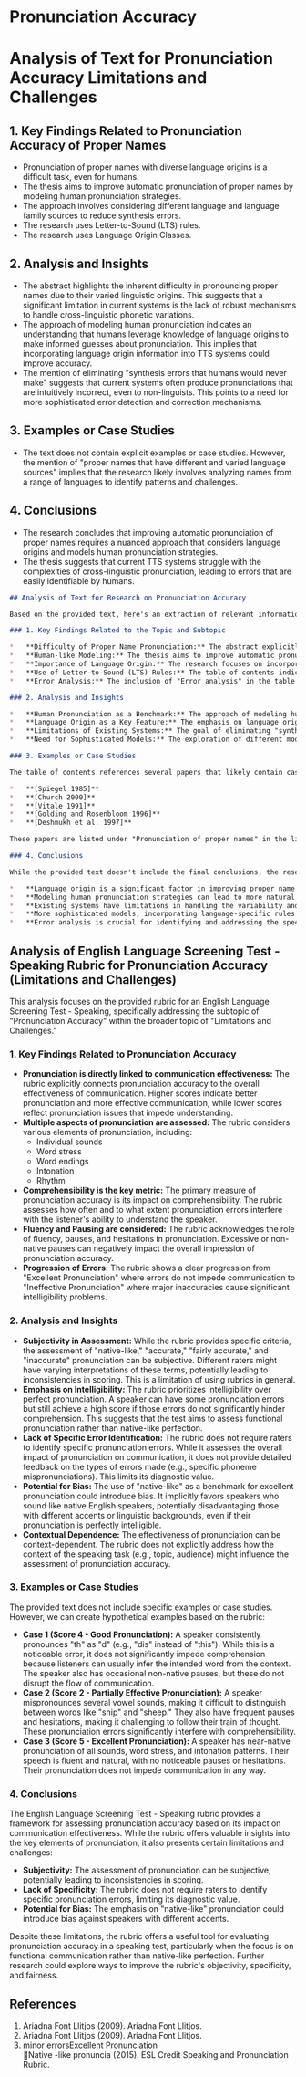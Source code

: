 # Pronunciation Accuracy

# Analysis of Text for Pronunciation Accuracy Limitations and Challenges

## 1. Key Findings Related to Pronunciation Accuracy of Proper Names

*   Pronunciation of proper names with diverse language origins is a difficult task, even for humans.
*   The thesis aims to improve automatic pronunciation of proper names by modeling human pronunciation strategies.
*   The approach involves considering different language and language family sources to reduce synthesis errors.
*   The research uses Letter-to-Sound (LTS) rules.
*   The research uses Language Origin Classes.

## 2. Analysis and Insights

*   The abstract highlights the inherent difficulty in pronouncing proper names due to their varied linguistic origins. This suggests that a significant limitation in current systems is the lack of robust mechanisms to handle cross-linguistic phonetic variations.
*   The approach of modeling human pronunciation indicates an understanding that humans leverage knowledge of language origins to make informed guesses about pronunciation. This implies that incorporating language origin information into TTS systems could improve accuracy.
*   The mention of eliminating "synthesis errors that humans would never make" suggests that current systems often produce pronunciations that are intuitively incorrect, even to non-linguists. This points to a need for more sophisticated error detection and correction mechanisms.

## 3. Examples or Case Studies

*   The text does not contain explicit examples or case studies. However, the mention of "proper names that have different and varied language sources" implies that the research likely involves analyzing names from a range of languages to identify patterns and challenges.

## 4. Conclusions

*   The research concludes that improving automatic pronunciation of proper names requires a nuanced approach that considers language origins and models human pronunciation strategies.
*   The thesis suggests that current TTS systems struggle with the complexities of cross-linguistic pronunciation, leading to errors that are easily identifiable by humans.


```markdown
## Analysis of Text for Research on Pronunciation Accuracy

Based on the provided text, here's an extraction of relevant information for a research project focusing on the limitations and challenges of pronunciation accuracy, specifically concerning proper names:

### 1. Key Findings Related to the Topic and Subtopic

*   **Difficulty of Proper Name Pronunciation:** The abstract explicitly states that "Pronunciation of proper names that have different and varied language sources is an extremely hard task, even for humans." This highlights the inherent challenge in accurately pronouncing proper names due to their diverse origins.
*   **Human-like Modeling:** The thesis aims to improve automatic pronunciation by "modeling the way humans do it" and "eliminate synthesis errors that humans would never make." This suggests that current systems struggle to replicate human intuition and knowledge in pronunciation.
*   **Importance of Language Origin:** The research focuses on incorporating "the different language and language family sources" into the pronunciation model. This indicates that language origin is a crucial factor in achieving accurate pronunciation of proper names.
*   **Use of Letter-to-Sound (LTS) Rules:** The table of contents indicates a significant focus on letter-to-sound rules, which are fundamental to grapheme-to-phoneme conversion and, therefore, pronunciation accuracy.
*   **Error Analysis:** The inclusion of "Error analysis" in the table of contents suggests that the research includes an investigation into the types and causes of pronunciation errors.

### 2. Analysis and Insights

*   **Human Pronunciation as a Benchmark:** The approach of modeling human pronunciation implies that human performance serves as a benchmark for evaluating the success of automatic systems.
*   **Language Origin as a Key Feature:** The emphasis on language origin suggests that this information can significantly improve pronunciation accuracy by providing contextual clues about the phonetic rules that apply to a given name.
*   **Limitations of Existing Systems:** The goal of eliminating "synthesis errors that humans would never make" implies that existing systems often produce unnatural or incorrect pronunciations due to a lack of linguistic knowledge or contextual awareness.
*   **Need for Sophisticated Models:** The exploration of different models (Language-Specific LTS, CART, Language Family LTS, Unsupervised LLMs) indicates that a simple, one-size-fits-all approach is insufficient for accurate proper name pronunciation.

### 3. Examples or Case Studies

The table of contents references several papers that likely contain case studies or examples of proper name pronunciation challenges:

*   **[Spiegel 1985]**
*   **[Church 2000]**
*   **[Vitale 1991]**
*   **[Golding and Rosenbloom 1996]**
*   **[Deshmukh et al. 1997]**

These papers are listed under "Pronunciation of proper names" in the literature review, suggesting they provide specific examples or analyses of the problem.

### 4. Conclusions

While the provided text doesn't include the final conclusions, the research direction suggests the following potential conclusions:

*   **Language origin is a significant factor in improving proper name pronunciation accuracy.**
*   **Modeling human pronunciation strategies can lead to more natural and accurate synthesis.**
*   **Existing systems have limitations in handling the variability and complexity of proper name pronunciation.**
*   **More sophisticated models, incorporating language-specific rules and contextual information, are needed to achieve human-level performance.**
*   **Error analysis is crucial for identifying and addressing the specific challenges in proper name pronunciation.**
```

## Analysis of English Language Screening Test - Speaking Rubric for Pronunciation Accuracy (Limitations and Challenges)

This analysis focuses on the provided rubric for an English Language Screening Test - Speaking, specifically addressing the subtopic of "Pronunciation Accuracy" within the broader topic of "Limitations and Challenges."

### 1. Key Findings Related to Pronunciation Accuracy

*   **Pronunciation is directly linked to communication effectiveness:** The rubric explicitly connects pronunciation accuracy to the overall effectiveness of communication. Higher scores indicate better pronunciation and more effective communication, while lower scores reflect pronunciation issues that impede understanding.
*   **Multiple aspects of pronunciation are assessed:** The rubric considers various elements of pronunciation, including:
    *   Individual sounds
    *   Word stress
    *   Word endings
    *   Intonation
    *   Rhythm
*   **Comprehensibility is the key metric:** The primary measure of pronunciation accuracy is its impact on comprehensibility. The rubric assesses how often and to what extent pronunciation errors interfere with the listener's ability to understand the speaker.
*   **Fluency and Pausing are considered:** The rubric acknowledges the role of fluency, pauses, and hesitations in pronunciation. Excessive or non-native pauses can negatively impact the overall impression of pronunciation accuracy.
*   **Progression of Errors:** The rubric shows a clear progression from "Excellent Pronunciation" where errors do not impede communication to "Ineffective Pronunciation" where major inaccuracies cause significant intelligibility problems.

### 2. Analysis and Insights

*   **Subjectivity in Assessment:** While the rubric provides specific criteria, the assessment of "native-like," "accurate," "fairly accurate," and "inaccurate" pronunciation can be subjective. Different raters might have varying interpretations of these terms, potentially leading to inconsistencies in scoring. This is a limitation of using rubrics in general.
*   **Emphasis on Intelligibility:** The rubric prioritizes intelligibility over perfect pronunciation. A speaker can have some pronunciation errors but still achieve a high score if those errors do not significantly hinder comprehension. This suggests that the test aims to assess functional pronunciation rather than native-like perfection.
*   **Lack of Specific Error Identification:** The rubric does not require raters to identify specific pronunciation errors. While it assesses the overall impact of pronunciation on communication, it does not provide detailed feedback on the types of errors made (e.g., specific phoneme mispronunciations). This limits its diagnostic value.
*   **Potential for Bias:** The use of "native-like" as a benchmark for excellent pronunciation could introduce bias. It implicitly favors speakers who sound like native English speakers, potentially disadvantaging those with different accents or linguistic backgrounds, even if their pronunciation is perfectly intelligible.
*   **Contextual Dependence:** The effectiveness of pronunciation can be context-dependent. The rubric does not explicitly address how the context of the speaking task (e.g., topic, audience) might influence the assessment of pronunciation accuracy.

### 3. Examples or Case Studies

The provided text does not include specific examples or case studies. However, we can create hypothetical examples based on the rubric:

*   **Case 1 (Score 4 - Good Pronunciation):** A speaker consistently pronounces "th" as "d" (e.g., "dis" instead of "this"). While this is a noticeable error, it does not significantly impede comprehension because listeners can usually infer the intended word from the context. The speaker also has occasional non-native pauses, but these do not disrupt the flow of communication.
*   **Case 2 (Score 2 - Partially Effective Pronunciation):** A speaker mispronounces several vowel sounds, making it difficult to distinguish between words like "ship" and "sheep." They also have frequent pauses and hesitations, making it challenging to follow their train of thought. These pronunciation errors significantly interfere with comprehensibility.
*   **Case 3 (Score 5 - Excellent Pronunciation):** A speaker has near-native pronunciation of all sounds, word stress, and intonation patterns. Their speech is fluent and natural, with no noticeable pauses or hesitations. Their pronunciation does not impede communication in any way.

### 4. Conclusions

The English Language Screening Test - Speaking rubric provides a framework for assessing pronunciation accuracy based on its impact on communication effectiveness. While the rubric offers valuable insights into the key elements of pronunciation, it also presents certain limitations and challenges:

*   **Subjectivity:** The assessment of pronunciation can be subjective, potentially leading to inconsistencies in scoring.
*   **Lack of Specificity:** The rubric does not require raters to identify specific pronunciation errors, limiting its diagnostic value.
*   **Potential for Bias:** The emphasis on "native-like" pronunciation could introduce bias against speakers with different accents.

Despite these limitations, the rubric offers a useful tool for evaluating pronunciation accuracy in a speaking test, particularly when the focus is on functional communication rather than native-like perfection. Further research could explore ways to improve the rubric's objectivity, specificity, and fairness.


## References

1. Ariadna Font Llitjos (2009). Ariadna Font Llitjos.
2. Ariadna Font Llitjos (2009). Ariadna Font Llitjos.
3. minor errorsExcellent Pronunciation  
Native -like pronuncia (2015). ESL Credit Speaking and Pronunciation Rubric.
